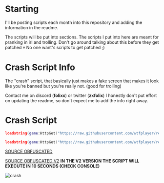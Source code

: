 # Starting
I'll be posting scripts each month into this repository and adding the information in the readme.

The scripts will be put into sections. The scripts I put into here are meant for pranking in irl and trolling.
Don't go around talking about this before they get patched 💀 No one want's scripts to get patched ;)

# Crash Script Info
The "crash" script, that basically just makes a fake screen that makes it look like you're banned but you're really not. (good for trolling)

Contact me on discord (**folixx**) or twitter (**zxfolix**)
I honestly don't put effort on updating the readme, so don't expect me to add the info right away.

# Crash Script

```lua
loadstring(game:HttpGet("https://raw.githubusercontent.com/wtfplayer/redemption/main/crash"))()
```

```lua
loadstring(game:HttpGet("https://raw.githubusercontent.com/wtfplayer/redemption/main/crashv2"))()
```

[SOURCE OBFUSCATED](https://raw.githubusercontent.com/wtfplayer/redemption/main/crash)

[SOURCE OBFUSCATED V2](https://raw.githubusercontent.com/wtfplayer/redemption/main/crashv2) **IN THE V2 VERSION THE SCRIPT WILL EXECUTE IN 10 SECONDS (CHECK CONSOLE)**

![crash](https://github.com/wtfplayer/redemption/assets/136761546/0a4cb2a3-5364-4c19-b013-eb98bb20982b)
